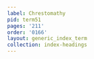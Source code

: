 ```yaml
---
label: Chrestomathy
pid: term51
pages: '211'
order: '0166'
layout: generic_index_term
collection: index-headings
---
```

